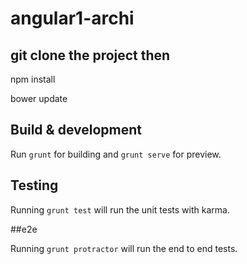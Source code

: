 # angular1-archi

## git clone the project then

npm install

bower update

## Build & development

Run `grunt` for building and `grunt serve` for preview.

## Testing

Running `grunt test` will run the unit tests with karma.

##e2e

Running `grunt protractor` will run the end to end tests.
